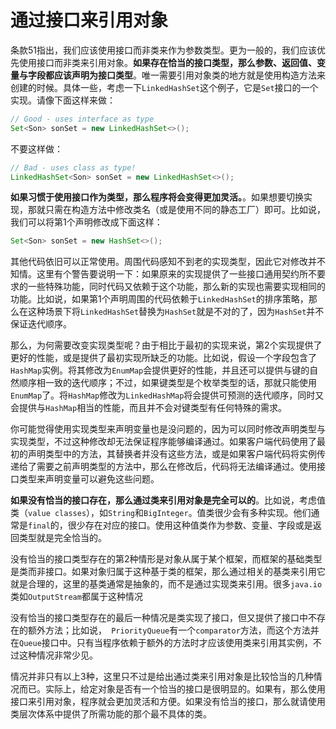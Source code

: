 # 通过接口来引用对象

条款51指出，我们应该使用接口而非类来作为参数类型。更为一般的，我们应该优先使用接口而非类来引用对象。**如果存在恰当的接口类型，那么参数、返回值、变量与字段都应该声明为接口类型**。唯一需要引用对象类的地方就是使用构造方法来创建的时候。具体一些，考虑一下`LinkedHashSet`这个例子，它是`Set`接口的一个实现。请像下面这样来做：

```java
// Good - uses interface as type
Set<Son> sonSet = new LinkedHashSet<>();
```

不要这样做：

```java
// Bad - uses class as type!
LinkedHashSet<Son> sonSet = new LinkedHashSet<>();
```

**如果习惯于使用接口作为类型，那么程序将会变得更加灵活。**。如果想要切换实现，那就只需在构造方法中修改类名（或是使用不同的静态工厂）即可。比如说，我们可以将第1个声明修改成下面这样：

```java
Set<Son> sonSet = new HashSet<>();
```

其他代码依旧可以正常使用。周围代码感知不到老的实现类型，因此它对修改并不知情。这里有个警告要说明一下：如果原来的实现提供了一些接口通用契约所不要求的一些特殊功能，同时代码又依赖于这个功能，那么新的实现也需要实现相同的功能。比如说，如果第1个声明周围的代码依赖于`LinkedHashSet`的排序策略，那么在这种场景下将`LinkedHashSet`替换为`HashSet`就是不对的了，因为`HashSet`并不保证迭代顺序。

那么，为何需要改变实现类型呢？由于相比于最初的实现来说，第2个实现提供了更好的性能，或是提供了最初实现所缺乏的功能。比如说，假设一个字段包含了`HashMap`实例。将其修改为`EnumMap`会提供更好的性能，并且还可以提供与键的自然顺序相一致的迭代顺序；不过，如果键类型是个枚举类型的话，那就只能使用`EnumMap`了。将`HashMap`修改为`LinkedHashMap`将会提供可预测的迭代顺序，同时又会提供与`HashMap`相当的性能，而且并不会对键类型有任何特殊的需求。

你可能觉得使用实现类型来声明变量也是没问题的，因为可以同时修改声明类型与实现类型，不过这种修改却无法保证程序能够编译通过。如果客户端代码使用了最初的声明类型中的方法，其替换者并没有这些方法，或是如果客户端代码将实例传递给了需要之前声明类型的方法中，那么在修改后，代码将无法编译通过。使用接口类型来声明变量可以避免这些问题。

**如果没有恰当的接口存在，那么通过类来引用对象是完全可以的**。比如说，考虑值类（`value classes`），如`String`和`BigInteger`。值类很少会有多种实现。他们通常是`final`的，很少存在对应的接口。使用这种值类作为参数、变量、字段或是返回类型就是完全恰当的。

没有恰当的接口类型存在的第2种情形是对象从属于某个框架，而框架的基础类型是类而非接口。如果对象归属于这种基于类的框架，那么通过相关的基类来引用它就是合理的，这里的基类通常是抽象的，而不是通过实现类来引用。很多`java.io`类如`OutputStream`都属于这种情况

没有恰当的接口类型存在的最后一种情况是类实现了接口，但又提供了接口中不存在的额外方法；比如说，`  PriorityQueue `有一个`comparator`方法，而这个方法并在`Queue`接口中。只有当程序依赖于额外的方法时才应该使用类来引用其实例，不过这种情况非常少见。

情况并非只有以上3种，这里只不过是给出通过类来引用对象是比较恰当的几种情况而已。实际上，给定对象是否有一个恰当的接口是很明显的。如果有，那么使用接口来引用对象，程序就会更加灵活和方便。如果没有恰当的接口，那么就请使用类层次体系中提供了所需功能的那个最不具体的类。